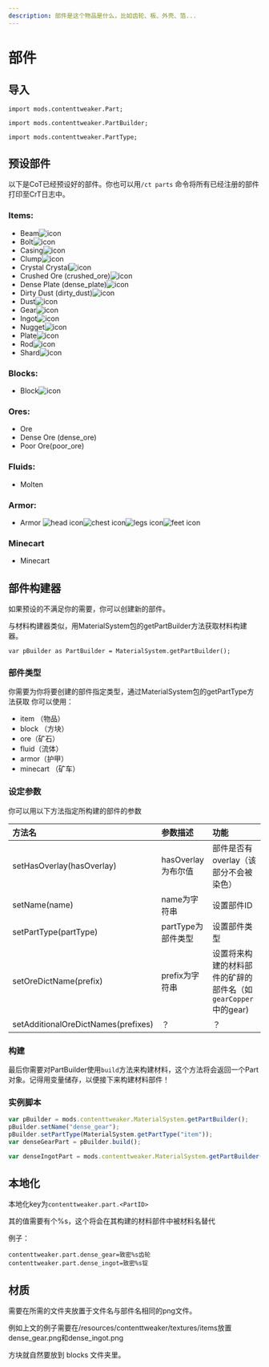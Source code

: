 ```yaml
---
description: 部件是这个物品是什么，比如齿轮、板、外壳、箔...
---
```


# 部件

## 导入

`import mods.contenttweaker.Part;`

`import mods.contenttweaker.PartBuilder;`

`import mods.contenttweaker.PartType;`

## 预设部件

以下是CoT已经预设好的部件。你也可以用`/ct parts` 命令将所有已经注册的部件打印至CrT日志中。

### Items:

* Beam![icon](https://docs.blamejared.com/1.12/en/Mods/ContentTweaker/Materials/Parts/Assets/beam.png)
* Bolt![icon](https://docs.blamejared.com/1.12/en/Mods/ContentTweaker/Materials/Parts/Assets/bolt.png)
* Casing![icon](https://docs.blamejared.com/1.12/en/Mods/ContentTweaker/Materials/Parts/Assets/casing.png)
* Clump![icon](https://docs.blamejared.com/1.12/en/Mods/ContentTweaker/Materials/Parts/Assets/clump.png)
* Crystal Crystal![icon](https://docs.blamejared.com/1.12/en/Mods/ContentTweaker/Materials/Parts/Assets/crystal.png)
* Crushed Ore \(crushed\_ore\)![icon](https://docs.blamejared.com/1.12/en/Mods/ContentTweaker/Materials/Parts/Assets/crushed_ore.png)
* Dense Plate \(dense\_plate\)![icon](https://docs.blamejared.com/1.12/en/Mods/ContentTweaker/Materials/Parts/Assets/dense_plate.png)
* Dirty Dust \(dirty\_dust\)![icon](https://docs.blamejared.com/1.12/en/Mods/ContentTweaker/Materials/Parts/Assets/dirty_dust.png)
* Dust![icon](https://docs.blamejared.com/1.12/en/Mods/ContentTweaker/Materials/Parts/Assets/dust.png)
* Gear![icon](https://docs.blamejared.com/1.12/en/Mods/ContentTweaker/Materials/Parts/Assets/gear.png)
* Ingot![icon](https://docs.blamejared.com/1.12/en/Mods/ContentTweaker/Materials/Parts/Assets/ingot.png)
* Nugget![icon](https://docs.blamejared.com/1.12/en/Mods/ContentTweaker/Materials/Parts/Assets/nugget.png)
* Plate![icon](https://docs.blamejared.com/1.12/en/Mods/ContentTweaker/Materials/Parts/Assets/plate.png)
* Rod![icon](https://docs.blamejared.com/1.12/en/Mods/ContentTweaker/Materials/Parts/Assets/rod.png)
* Shard![icon](https://docs.blamejared.com/1.12/en/Mods/ContentTweaker/Materials/Parts/Assets/shard.png)

### Blocks:

* Block![icon](https://docs.blamejared.com/1.12/en/Mods/ContentTweaker/Materials/Parts/Assets/block.png)

### Ores:

* Ore
* Dense Ore \(dense\_ore\)
* Poor Ore\(poor\_ore\)

### Fluids:

* Molten

### Armor:

* Armor ![head icon](https://docs.blamejared.com/1.12/en/Mods/ContentTweaker/Materials/Parts/Assets/armor_head.png)![chest icon](https://docs.blamejared.com/1.12/en/Mods/ContentTweaker/Materials/Parts/Assets/armor_chest.png)![legs icon](https://docs.blamejared.com/1.12/en/Mods/ContentTweaker/Materials/Parts/Assets/armor_legs.png)![feet icon](https://docs.blamejared.com/1.12/en/Mods/ContentTweaker/Materials/Parts/Assets/armor_feet.png)

### Minecart

* Minecart

## 部件构建器

如果预设的不满足你的需要，你可以创建新的部件。

与材料构建器类似，用MaterialSystem包的getPartBuilder方法获取材料构建器。

```text
var pBuilder as PartBuilder = MaterialSystem.getPartBuilder();
```

### 部件类型

你需要为你将要创建的部件指定类型，通过MaterialSystem包的getPartType方法获取 你可以使用：

* item （物品）
* block （方块）
* ore（矿石）
* fluid（流体）
* armor（护甲）
* minecart （矿车）

### 设定参数

你可以用以下方法指定所构建的部件的参数

| 方法名 | 参数描述 | 功能 |
| :--- | :--- | :--- |
| setHasOverlay\(hasOverlay\) | hasOverlay为布尔值 | 部件是否有overlay（该部分不会被染色） |
| setName\(name\) | name为字符串 | 设置部件ID |
| setPartType\(partType\) | partType为部件类型 | 设置部件类型 |
| setOreDictName\(prefix\) | prefix为字符串 | 设置将来构建的材料部件的矿辞的部件名（如`gearCopper`中的gear\) |
| setAdditionalOreDictNames\(prefixes\) | ？ | ？ |

### 构建

最后你需要对PartBuilder使用`build`方法来构建材料，这个方法将会返回一个Part对象。记得用变量储存，以便接下来构建材料部件！

### 实例脚本

```javascript
var pBuilder = mods.contenttweaker.MaterialSystem.getPartBuilder();
pBuilder.setName("dense_gear");
pBuilder.setPartType(MaterialSystem.getPartType("item"));
var denseGearPart = pBuilder.build();

var denseIngotPart = mods.contenttweaker.MaterialSystem.getPartBuilder().setName("dense_ingot").setPartType(mods.contenttweaker.MaterialSystem.getPartType("item")).setOreDictName("superIngot").build();
```

## 本地化

本地化key为`contenttweaker.part.<PartID>`

其的值需要有个%s，这个将会在其构建的材料部件中被材料名替代

例子：

```text
contenttweaker.part.dense_gear=致密%s齿轮
contenttweaker.part.dense_ingot=致密%s锭
```

## 材质

需要在所需的文件夹放置于文件名与部件名相同的png文件。

例如上文的例子需要在/resources/contenttweaker/textures/items放置dense_gear.png和dense_ingot.png


方块就自然要放到 blocks 文件夹里。